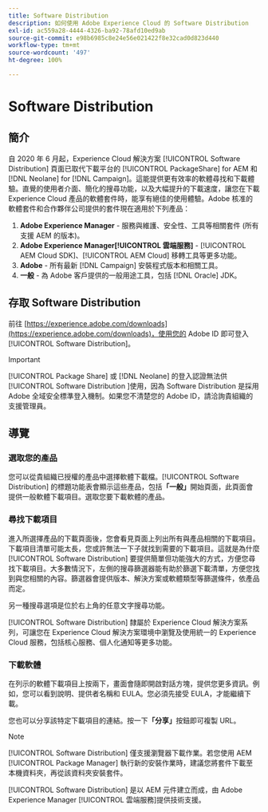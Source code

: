 ```yaml
---
title: Software Distribution
description: 如何使用 Adobe Experience Cloud 的 Software Distribution
exl-id: ac559a28-4444-4326-ba92-78afd10ed9ab
source-git-commit: e98b6985c8e24e56e021422f8e32cad0d823d440
workflow-type: tm+mt
source-wordcount: '497'
ht-degree: 100%

---
```


# Software Distribution

## 簡介

自 2020 年 6 月起，Experience Cloud 解決方案 [!UICONTROL Software Distribution] 頁面已取代下載平台的 [!UICONTROL PackageShare] for AEM 和 [!DNL Neolane] for [!DNL Campaign]。這能提供更有效率的軟體尋找和下載體驗。直覺的使用者介面、簡化的搜尋功能，以及大幅提升的下載速度，讓您在下載 Experience Cloud 產品的軟體套件時，能享有絕佳的使用體驗。Adobe 核准的軟體套件和合作夥伴公司提供的套件現在適用於下列產品：

1. **Adobe Experience Manager** - 服務與維護、安全性、工具等相關套件 (所有支援 AEM 的版本)。
1. **Adobe Experience Manager[!UICONTROL  雲端服務]** - [!UICONTROL AEM Cloud SDK]、[!UICONTROL AEM Cloud] 移轉工具等更多功能。
1. **Adobe** - 所有最新 [!DNL Campaign] 安裝程式版本和相關工具。
1. **一般** - 為 Adobe 客戶提供的一般用途工具，包括 [!DNL Oracle] JDK。

## 存取 Software Distribution

前往 [https://experience.adobe.com/downloads](https://experience.adobe.com/downloads)，使用您的 Adobe ID 即可登入 [!UICONTROL Software Distribution]。

>[!IMPORTANT]
>
>[!UICONTROL Package Share] 或 [!DNL Neolane] 的登入認證無法供 [!UICONTROL Software Distribution ]使用，因為 Software Distribution 是採用 Adobe 全域安全標準登入機制。如果您不清楚您的 Adobe ID，請洽詢貴組織的支援管理員。

## 導覽

### 選取您的產品

您可以從貴組織已授權的產品中選擇軟體下載檔。[!UICONTROL Software Distribution] 的標題功能表會顯示這些產品，包括&#x200B;**「一般」**&#x200B;開始頁面，此頁面會提供一般軟體下載項目。選取您要下載軟體的產品。

### 尋找下載項目

進入所選擇產品的下載頁面後，您會看見頁面上列出所有與產品相關的下載項目。下載項目清單可能太長，您或許無法一下子就找到需要的下載項目。這就是為什麼 [!UICONTROL Software Distribution] 要提供簡單但功能強大的方式，方便您尋找下載項目。大多數情況下，左側的搜尋篩選器能有助於篩選下載清單，方便您找到與您相關的內容。篩選器會提供版本、解決方案或軟體類型等篩選條件，依產品而定。

另一種搜尋選項是位於右上角的任意文字搜尋功能。

[!UICONTROL Software Distribution] 隸屬於 Experience Cloud 解決方案系列，可讓您在 Experience Cloud 解決方案環境中瀏覽及使用統一的 Experience Cloud 服務，包括核心服務、個人化通知等更多功能。

### 下載軟體

在列示的軟體下載項目上按兩下，畫面會隨即開啟對話方塊，提供您更多資訊。例如，您可以看到說明、提供者名稱和 EULA。您必須先接受 EULA，才能繼續下載。

您也可以分享該特定下載項目的連結。按一下&#x200B;**「分享」**&#x200B;按鈕即可複製 URL。

>[!NOTE]
>
>[!UICONTROL Software Distribution] 僅支援瀏覽器下載作業。若您使用 AEM [!UICONTROL Package Manager] 執行新的安裝作業時，建議您將套件下載至本機資料夾，再從該資料夾安裝套件。

[!UICONTROL Software Distribution] 是以 AEM 元件建立而成，由 Adobe Experience Manager [!UICONTROL 雲端服務]提供技術支援。
